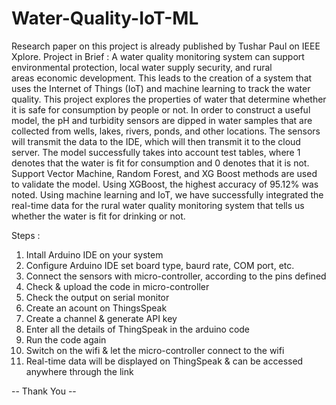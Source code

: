 # Water-Quality-IoT-ML
Research paper on this project is already published by Tushar Paul on IEEE Xplore.
Project in Brief :
A water quality monitoring system can support environmental protection, local water supply security, and rural areas economic development. This leads to the creation of a system that uses the Internet of Things (IoT) and machine learning to track the water quality. This project explores the properties of water that determine whether it is safe for consumption by people or not. In order to construct a useful model, the pH and turbidity sensors are dipped in water samples that are collected from wells, lakes, rivers, ponds, and other locations. The sensors will transmit the data to the IDE, which will then transmit it to the cloud server. The model successfully takes into account test tables, where 1 denotes that the water is fit for consumption and 0 denotes that it is not. Support Vector Machine, Random Forest, and XG Boost methods are used to validate the model. Using XGBoost, the highest accuracy of 95.12% was noted. Using machine learning and IoT, we have successfully integrated the real-time data for the rural water quality monitoring system that tells us whether the water is fit for drinking or not.

Steps :
1) Intall Arduino IDE on your system
2) Configure Arduino IDE set board type, baurd rate, COM port, etc.
3) Connect the sensors with micro-controller, according to the pins defined
4) Check & upload the code in micro-controller
5) Check the output on serial monitor
6) Create an acount on ThingsSpeak
7) Create a channel & generate API key
8) Enter all the details of ThingSpeak in the arduino code
9) Run the code again
10) Switch on the wifi & let the micro-controller connect to the wifi
11) Real-time data will be displayed on ThingSpeak & can be accessed anywhere through the link


-- Thank You --
